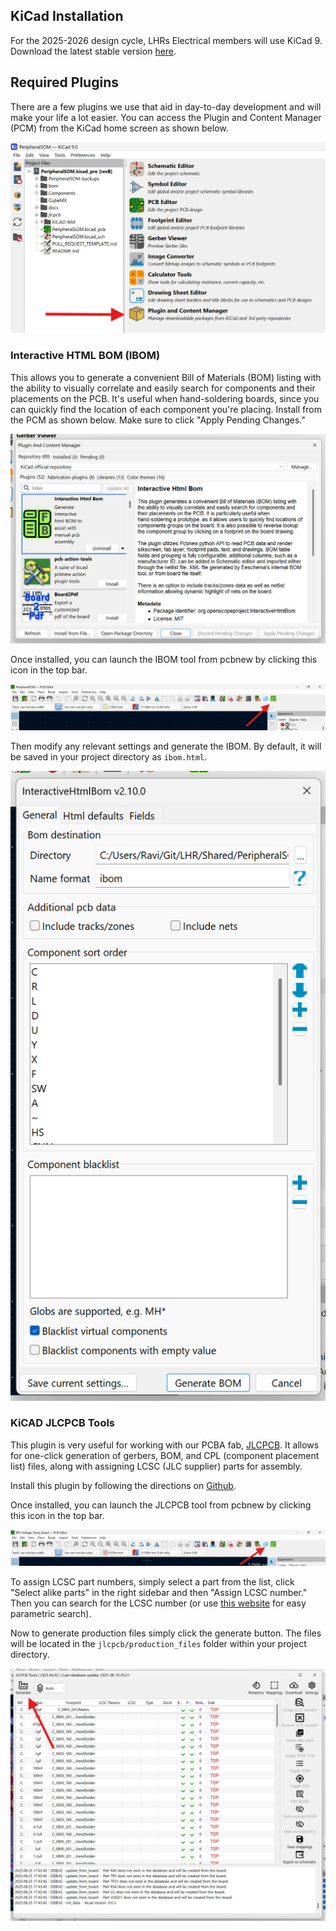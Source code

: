 ## KiCad Installation
For the 2025-2026 design cycle, LHRs Electrical members will use KiCad 9. Download the latest stable version [here](https://www.kicad.org/download/). 
## Required Plugins
There are a few plugins we use that aid in day-to-day development and will make your life a lot easier. You can access the Plugin and Content Manager (PCM) from the KiCad home screen as shown below.

![Plugin and Content Manager](img/PCM.png)
### Interactive HTML BOM (IBOM)
This allows you to generate a convenient Bill of Materials (BOM) listing with the ability to visually correlate and easily search for components and their placements on the PCB. It's useful when hand-soldering boards, since you can quickly find the location of each component you're placing. Install from the PCM as shown below. Make sure to click "Apply Pending Changes."

![IBOM Installation](img/IBOM-Install.png)

Once installed, you can launch the IBOM tool from pcbnew by clicking this icon in the top bar.

![IBOM Icon](img/IBOM-Icon.png)

Then modify any relevant settings and generate the IBOM. By default, it will be saved in your project directory as `ibom.html`.

![IBOM Generation](img/IBOM-Generate.png)
### KiCAD JLCPCB Tools
This plugin is very useful for working with our PCBA fab, [JLCPCB](https://jlcpcb.com/). It allows for one-click generation of gerbers, BOM, and CPL (component placement list) files, along with assigning LCSC (JLC supplier) parts for assembly.

Install this plugin by following the directions on [Github](https://github.com/Bouni/kicad-jlcpcb-tools#installation-).

Once installed, you can launch the JLCPCB tool from pcbnew by clicking this icon in the top bar.

![JLC Icon](img/JLC-Icon.png)

To assign LCSC part numbers, simply select a part from the list, click "Select alike parts" in the right sidebar and then "Assign LCSC number." Then you can search for the LCSC number (or use [this website](https://yaqwsx.github.io/jlcparts/#/) for easy parametric search).

Now to generate production files simply click the generate button. The files will be located in the `jlcpcb/production_files` folder within your project directory.

![JLC Generation](img/JLC-Generate.png)

